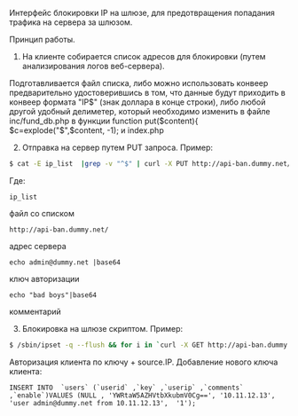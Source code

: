 Интерфейс блокировки IP на шлюзе, для предотвращения попадания трафика на сервера за шлюзом.

Принцип работы.

1) На клиенте собирается список адресов для блокировки (путем анализирования логов веб-сервера).

Подготавливается файл списка, либо можно использовать конвеер предварительно удостоверившись в 
том, что данные будут приходить в конвеер формата "IP$" (знак доллара в конце строки), либо 
любой другой удобный делиметер, который необходимо изменить в файле inc/fund_db.php в функции
function put($content){ $c=explode("$",$content, -1);
и index.php

2) Отправка на сервер путем PUT запроса.
Пример:
```bash
$ cat -E ip_list  |grep -v "^$" | curl -X PUT http://api-ban.dummy.net/`echo admin@dummy.net |base64`/`echo "bad boys"|base64`/ --data @-
```
Где:
```
ip_list
```
файл со списком



```
http://api-ban.dummy.net/
```
адрес сервера



```
echo admin@dummy.net |base64
```
ключ авторизации



```
echo "bad boys"|base64
```
комментарий


3) Блокировка на шлюзе скриптом.
Пример:
```bash
$ /sbin/ipset -q --flush && for i in `curl -X GET http://api-ban.dummy.net/\`echo admin@dummy.net|base64\`/`; do /sbin/ipset -A BAN $i;done
```

Авторизация клиента по ключу + source.IP.
Добавление нового ключа клиента:
```
INSERT INTO  `users` (`userid` ,`key` ,`userip` ,`comments` ,`enable`)VALUES (NULL , 'YWRtaW5AZHVtbXkubmV0Cg==', '10.11.12.13',  'user admin@dummy.net from 10.11.12.13',  '1');
```
